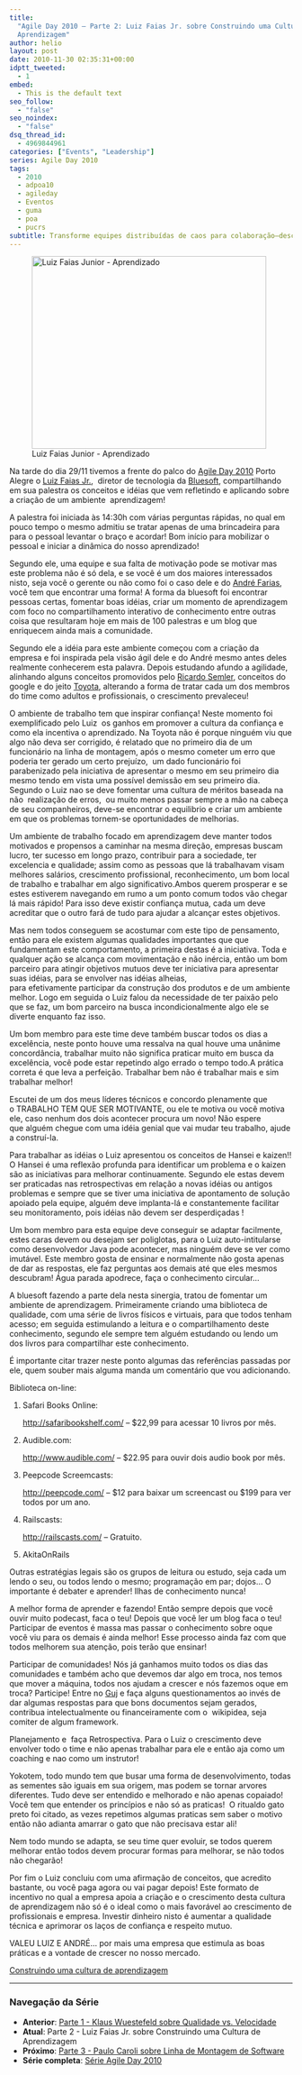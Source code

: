 ```yaml
---
title:
  "Agile Day 2010 – Parte 2: Luiz Faias Jr. sobre Construindo uma Cultura de
  Aprendizagem"
author: helio
layout: post
date: 2010-11-30 02:35:31+00:00
idptt_tweeted:
  - 1
embed:
  - This is the default text
seo_follow:
  - "false"
seo_noindex:
  - "false"
dsq_thread_id:
  - 4969844961
categories: ["Events", "Leadership"]
series: Agile Day 2010
tags:
  - 2010
  - adpoa10
  - agileday
  - Eventos
  - guma
  - poa
  - pucrs
subtitle: Transforme equipes distribuídas de caos para colaboração—descubra as estratégias comprovadas de Luiz Faias Jr. para fazer ágil remoto funcionar através de confiança, transparência e comunicação intencional
---
```


<figure id="attachment_226" style="width: 417px" class="wp-caption aligncenter">
<img class="size-full wp-image-226" src="/uploads/2010/11/adpoa10LuizFaias.jpg" alt="Luiz Faias Junior - Aprendizado" width="417" height="342" srcset="/uploads/2010/11/adpoa10LuizFaias.jpg 417w, /uploads/2010/11/adpoa10LuizFaias-300x246.jpg 300w" sizes="(max-width: 417px) 100vw, 417px" />
<figcaption class="wp-caption-text">Luiz Faias Junior - Aprendizado</figcaption>
</figure>

Na tarde do dia 29/11 tivemos a frente do palco do <a title="adpoa10" href="/2010/11/23/agile-day-2010-porto-alegre/" target="_blank">Agile Day 2010</a> Porto Alegre o <a title="@luizfaias" href="http://twitter.com/luizfaias" target="_blank">Luiz Faias Jr.</a>,  diretor de tecnologia da <a title="Bluesoft" href="http://bluesoft.wordpress.com/" target="_blank">Bluesoft</a>, compartilhando em sua palestra os conceitos e idéias que vem refletindo e aplicando sobre a criação de um ambiente  aprendizagem!

A palestra foi iniciada às 14:30h com várias perguntas rápidas, no qual em pouco tempo o mesmo admitiu se tratar apenas de uma brincadeira para para o pessoal levantar o braço e acordar! Bom início para mobilizar o pessoal e iniciar a dinâmica do nosso aprendizado!

Segundo ele, uma equipe e sua falta de motivação pode se motivar mas este problema não é só dela, e se você é um dos maiores interessados nisto, seja você o gerente ou não como foi o caso dele e do <a title="André Farias" href="http://twitter.com/andrefaria" target="_blank">André Farias</a>, você tem que encontrar uma forma! A forma da bluesoft foi encontrar pessoas certas, fomentar boas idéias, criar um momento de aprendizagem com foco no compartilhamento interativo de conhecimento entre outras coisa que resultaram hoje em mais de 100 palestras e um blog que enriquecem ainda mais a comunidade.

Segundo ele a idéia para este ambiente começou com a criação da empresa e foi inspirada pela visão ágil dele e do André mesmo antes deles realmente conhecerem esta palavra. Depois estudando afundo a agilidade, alinhando alguns conceitos promovidos pelo <a title="Ricardo Semler" href="http://en.wikipedia.org/wiki/Ricardo_Semler" target="_blank">Ricardo Semler</a>, conceitos do google e do jeito <a title="Toyota way" href="http://en.wikipedia.org/wiki/The_Toyota_Way" target="_blank">Toyota</a>, alterando a forma de tratar cada um dos membros do time como adultos e profissionais, o crescimento prevaleceu!

O ambiente de trabalho tem que inspirar confiança! Neste momento foi exemplificado pelo Luiz  os ganhos em promover a cultura da confiança e como ela incentiva o aprendizado. Na Toyota não é porque ninguém viu que algo não deva ser corrigido, é relatado que no primeiro dia de um funcionário na linha de montagem, após o mesmo cometer um erro que poderia ter gerado um certo prejuízo,  um dado funcionário foi parabenizado pela iniciativa de apresentar o mesmo em seu primeiro dia mesmo tendo em vista uma possível demissão em seu primeiro dia. Segundo o Luiz nao se deve fomentar uma cultura de méritos baseada na não  realização de erros,  ou muito menos passar sempre a mão na cabeça de seu companheiros, deve-se encontrar o equilibrio e criar um ambiente em que os problemas tornem-se oportunidades de melhorias.

Um ambiente de trabalho focado em aprendizagem deve manter todos motivados e propensos a caminhar na mesma direção, empresas buscam lucro, ter sucesso em longo prazo, contribuir para a sociedade, ter excelencia e qualidade; assim como as pessoas que lá trabalhavam visam melhores salários, crescimento profissional, reconhecimento, um bom local de trabalho e trabalhar em algo significativo.Ambos querem prosperar e se estes estiverem navegando em rumo a um ponto comum todos vão chegar lá mais rápido! Para isso deve existir confiança mutua, cada um deve acreditar que o outro fará de tudo para ajudar a alcançar estes objetivos.

Mas nem todos conseguem se acostumar com este tipo de pensamento, então para ele existem algumas qualidades importantes que que fundamentam este comportamento, a primeira destas é a iniciativa. Toda e qualquer ação se alcança com movimentação e não inércia, então um bom parceiro para atingir objetivos mutuos deve ter iniciativa para apresentar suas idéias, para se envolver nas idéias alheias, para efetivamente participar da construção dos produtos e de um ambiente melhor. Logo em seguida o Luiz falou da necessidade de ter paixão pelo que se faz, um bom parceiro na busca incondicionalmente algo ele se diverte enquanto faz isso.

Um bom membro para este time deve também buscar todos os dias a excelência, neste ponto houve uma ressalva na qual houve uma unânime concordância, trabalhar muito não significa praticar muito em busca da excelência, você pode estar repetindo algo errado o tempo todo.A prática correta é que leva a perfeição. Trabalhar bem não é trabalhar mais e sim trabalhar melhor!

Escutei de um dos meus líderes técnicos e concordo plenamente que o TRABALHO TEM QUE SER MOTIVANTE, ou ele te motiva ou você motiva ele, caso nenhum dos dois acontecer procura um novo! Não espere que alguém chegue com uma idéia genial que vai mudar teu trabalho, ajude a construí-la.

Para trabalhar as idéias o Luiz apresentou os conceitos de Hansei e kaizen!! O Hansei é uma reflexão profunda para identificar um problema e o kaizen são as iniciativas para melhorar continuamente. Segundo ele estas devem ser praticadas nas retrospectivas em relação a novas idéias ou antigos problemas e sempre que se tiver uma iniciativa de apontamento de solução apoiado pela equipe, alguém deve implanta-lá e constantemente facilitar seu monitoramento, pois idéias não devem ser desperdiçadas !

Um bom membro para esta equipe deve conseguir se adaptar facilmente, estes caras devem ou desejam ser poliglotas, para o Luiz auto-intitularse como desenvolvedor Java pode acontecer, mas ninguém deve se ver como imutável. Este membro gosta de ensinar e normalmente não gosta apenas de dar as respostas, ele faz perguntas aos demais até que eles mesmos descubram! Água parada apodrece, faça o conhecimento circular&#8230;

A bluesoft fazendo a parte dela nesta sinergia, tratou de fomentar um ambiente de aprendizagem. Primeiramente criando uma biblioteca de qualidade, com uma série de livros físicos e virtuais, para que todos tenham acesso; em seguida estimulando a leitura e o compartilhamento deste conhecimento, segundo ele sempre tem alguém estudando ou lendo um dos livros para compartilhar este conhecimento.

É importante citar trazer neste ponto algumas das referências passadas por ele, quem souber mais alguma manda um comentário que vou adicionando.

Biblioteca on-line:

1. Safari Books Online:

   <a title="http://safaribookshelf.com/ " href="http://safaribookshelf.com/" target="_blank">http://safaribookshelf.com/ </a>&#8211; $22,99 para acessar 10 livros por mês.

2. Audible.com:

   <a title="http://www.audible.com/" href="http://www.audible.com/" target="_blank">http://www.audible.com/</a> &#8211; $22.95 para ouvir dois audio book por mês.

3. Peepcode Screemcasts:

   <a title="http://peepcode.com/" href="http://peepcode.com/" target="_blank">http://peepcode.com/</a> &#8211; $12 para baixar um screencast ou $199 para ver todos por um ano.

4. Railscasts:

   <a title="http://railscasts.com/" href="http://railscasts.com/" target="_blank">http://railscasts.com/</a> &#8211; Gratuito.

5. AkitaOnRails

Outras estratégias legais são os grupos de leitura ou estudo, seja cada um lendo o seu, ou todos lendo o mesmo; programação em par; dojos&#8230; O importante é debater e aprender! Ilhas de conhecimento nunca!

A melhor forma de aprender e fazendo! Então sempre depois que você ouvir muito podecast, faca o teu! Depois que você ler um blog faca o teu! Participar de eventos é massa mas passar o conhecimento sobre oque você viu para os demais é ainda melhor! Esse processo ainda faz com que todos melhorem sua atenção, pois terão que ensinar!

Participar de comunidades! Nós já ganhamos muito todos os dias das comunidades e também acho que devemos dar algo em troca, nos temos que mover a máquina, todos nos ajudam a crescer e nós fazemos oque em troca? Participe! Entre no <a title="GUJ" href="http://www.guj.com.br/" target="_blank">Guj</a> e faça alguns questionamentos ao invés de dar algumas respostas para que bons documentos sejam gerados, contribua intelectualmente ou financeiramente com o  wikipidea, seja comiter de algum framework.

Planejamento e  faça Retrospectiva. Para o Luiz o crescimento deve envolver todo o time e não apenas trabalhar para ele e então aja como um coaching e nao como um instrutor!

Yokotem, todo mundo tem que busar uma forma de desenvolvimento, todas as sementes são iguais em sua origem, mas podem se tornar arvores diferentes. Tudo deve ser entendido e melhorado e não apenas copaiado! Você tem que entender os princípios e não só as praticas!  O ritualdo gato preto foi citado, as vezes repetimos algumas praticas sem saber o motivo então não adianta amarrar o gato que não precisava estar ali!

Nem todo mundo se adapta, se seu time quer evoluir, se todos querem melhorar então todos devem procurar formas para melhorar, se não todos não chegarão!

Por fim o Luiz concluiu com uma afirmação de conceitos, que acredito bastante, ou você paga agora ou vai pagar depois! Este formato de incentivo no qual a empresa apoia a criação e o crescimento desta cultura de aprendizagem não só é o ideal como o mais favorável ao crescimento de profissionais e empresa. Investir dinheiro nisto é aumentar a qualidade técnica e aprimorar os laços de confiança e respeito mutuo.

VALEU LUIZ E ANDRÉ&#8230; por mais uma empresa que estimula as boas práticas e a vontade de crescer no nosso mercado.

<a title="Apresentação" href="http://www.slideshare.net/bluesoftbr/construindo-uma-cultura-de-aprendizagem-5880225" target="_blank">Construindo uma cultura de aprendizagem </a>

---

### **Navegação da Série**

- **Anterior**: [Parte 1 - Klaus Wuestefeld sobre Qualidade vs. Velocidade](../2010-11-24-agile-day-2010-klaus-wuestefeld/)
- **Atual**: Parte 2 - Luiz Faias Jr. sobre Construindo uma Cultura de Aprendizagem
- **Próximo**: [Parte 3 - Paulo Caroli sobre Linha de Montagem de Software](../2010-12-12-agile-day-2010-paulo-caroli/)
- **Série completa**: [Série Agile Day 2010](/pt/series/agile-day-2010/)
